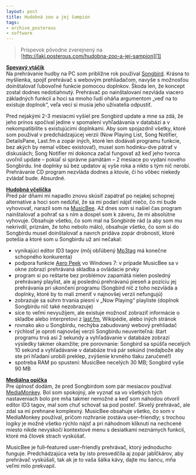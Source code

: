 ```yaml
---
layout: post
title: Hudobná zoo a jej šampión
tags:
- archive_posterous
- software
---
```

> Príspevok pôvodne zverejnený na [http://laki.posterous.com/hudobna-zoo-a-jej-sampion][1]

[**Spevavý vtáčik**][2]  
Na prehrávanie hudby na PC som približne rok používal [Songbird][2]. Krásna to myšlienka, spojiť prehrávač s webovým prehliadačom, navyše s možnosťou doinštalovať ľubovoľné funkcie pomocou doplnkov. Škoda len, že koncept zostal dodnes nedotiahnutý. Prehrávač po nainštalovaní nezvláda viacero základných funkcií a hoci sa mnoho ľudí oháňa argumentom „veď na to existuje doplnok“, veľa vecí si musia jeho užívatelia odpustiť.

Pred nejakými 2-3 mesiacmi vyšiel pre Songbird update a mne sa zdá, že jeho prínos spočíval jedine v spomalení vyhľadávania v databázi a v nekompatibilite s existujúcimi doplnkami. Aby som spojazdnil všetky, ktoré som používal v predchádzajúcej verzii (Now Playing List, Song Notifier, DetailsPane, Last.fm a zopár iných, ktoré len dodávali programu funkcie, bez akých by nemal vôbec existovať), musel som hodinku-dve pátrať v diskusiách; Song Notifier mi dokonca začal fungovať až keď jeho tvorca uvoľnil update – pokiaľ si správne pamätám – 2 mesiace po vydaní nového Songbirdu. Iné doplnky sú bez updatov aj vyše roka a nikto s tým nič nerobí. Prehrávanie CD program nezvláda dodnes a ktovie, či ho vôbec niekedy zvládať bude. Absurdné.

[**Hudobná včelička**][3]  
Pred pár dňami mi napadlo znovu skúsiť zapátrať po nejakej schopnej alternatíve a hoci som nedúfal, že sa mi podarí nájsť niečo, čo mi bude vyhovovať, narazil som na [MusicBee][3]. Až dnes som si našiel čas program nainštalovať a pohrať sa s ním a dospel som k záveru, že mi absolútne vyhovuje. Obsahuje všetko, čo som mal na Songbirde rád (a aby som mu nekrivdil, priznám, že toho nebolo málo), obsahuje všetko, čo som si do Songbirdu musel doinštalovať a navrch pridáva zopár drobností, ktoré potešia a ktoré som u Songbirdu už ani nečakal:

* vynikajúci editor ID3 tagov (môj obľúbený [Mp3tag][4] má konečne schopného konkurenta)
* podpora funkcie [Aero Peek][5] vo Windows 7: v prípade MusicBee sa v okne zobrazí prehrávaná skladba a ovládacie prvky
* program si po reštarte bez problémov zapamätá nielen posledný prehrávaný playlist, ale aj poslednú prehrávanú pieseň a pozíciu jej prehrávania pri ukončení programu (Songbird nič z toho nezvláda a doplnky, ktoré by to mali zmeniť v najnovšej verzii nefungujú)
 * zobrazuje sa súhrn trvania piesní v „Now Playing“ playliste (doplnok Songbirdu nič také nezobrazuje)
 * síce to veľmi nevyužijem, ale existuje možnosť zobraziť informácie o skladbe alebo interpretovi z [last.fm][6], Wikipédie, alebo iných stránok
 * rovnako ako u Songbirdu, nechýba zabudovaný webový prehliadač 
 * rýchlosť je oproti najnovšej verzii Songbirdu neuveriteľná: štart programu trvá asi 2 sekundy a vyhľadávanie v databáze zobrazí výsledky takmer okamžite; pre porovnanie: Songbird sa spúšťa necelých 10 sekúnd a vyhľadávanie v databáze trvá pár sekúnd (nedajbože aby ste pri hľadaní urobili preklep, zvýšenie krvného tlaku zaručené!)
 * spotreba RAM po spustení: MusicBee necelých 30 MB; Songbird vyše 90 MB

[**Mediálna opička**][7]  
Pre úplnosť dodám, že pred Songbirdom som pár mesiacov používal [MediaMonkey][7]. Bol som spokojný, ale vyznať sa vo všetkých tých nastaveniach bolo pre mňa takmer nemožné a keď som náhodou otvoril editor ID3 tagov, mal som chuť schovať sa pod posteľ. Skvelý prehrávač, ale zdal sa mi prehnane komplexný. MusicBee obsahuje všetko, čo som v MediaMonkey používal, pričom rozhranie zostáva user–friendly; s trochou logiky je možné všetko rýchlo nájsť a pri náhodnom kliknutí na nechcené miesto nikde nevyskočí kontextové menu s desiatkami neznámych funkcií, ktoré má človek strach vyskúšať.

MusicBee je full–featured user–friendly prehrávač, ktorý jednoducho funguje. Predchádzajúca veta by isto presvedčila aj zopár jabĺčkárov, aby prehrávač vyskúšali, tak ak je to vaša šálka kávy, dajte mu šancu, mňa veľmi milo prekvapil.

[1]: http://laki.posterous.com/hudobna-zoo-a-jej-sampion
[2]: http://getsongbird.net/
[3]: http://www.getmusicbee.com/
[4]: http://www.mp3tag.de/en/
[5]: http://windows.microsoft.com/en-US/windows7/products/features/peek
[6]: http://www.last.fm/
[7]: http://www.mediamonkey.com/
